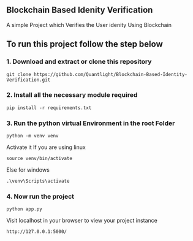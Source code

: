 ## Blockchain Based Idenity Verification
A simple Project which Verifies the User idenity Using Blockchain

## To run this project follow the step below
### 1. Download and extract or clone this repository

``` 
git clone https://github.com/Quantlight/Blockchain-Based-Identity-Verification.git
```
### 2. Install all the necessary module required
```
pip install -r requirements.txt
```  
### 3. Run the python virtual Environment in the root Folder
```
python -m venv venv
```
Activate it
If you are using linux
```
source venv/bin/activate
```
Else for windows
```
.\venv\Scripts\activate
```
### 4. Now run the project
```
python app.py
```

Visit localhost in your browser to view your project instance
```
http://127.0.0.1:5000/
```
